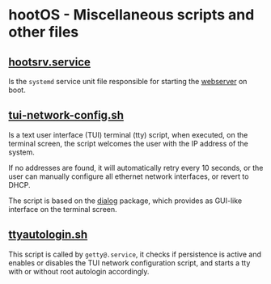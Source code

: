 # hootOS - Miscellaneous scripts and other files

## [hootsrv.service](/scripts/hootsrv.service)

Is the `systemd` service unit file responsible for starting the 
[webserver](/webserver/webserver.mjs) on boot.


## [tui-network-config.sh](./tui-network-config.sh)

Is a text user interface (TUI) terminal (tty) script, when executed, on the 
terminal screen, the script welcomes the user with the IP address of the system. 

If no addresses are found, it will automatically retry every 10 seconds, or 
the user can manually configure all ethernet network interfaces, or revert 
to DHCP.

The script is based on the
[dialog](https://manpages.ubuntu.com/manpages/jammy/man1/dialog.1.html) 
package, which provides as GUI-like interface on the terminal screen.

## [ttyautologin.sh](/scripts/ttyautologin.sh)

This script is called by `getty@.service`, it checks if persistence is active
and enables or disables the TUI network configuration script, and starts a 
tty with or without root autologin accordingly.
